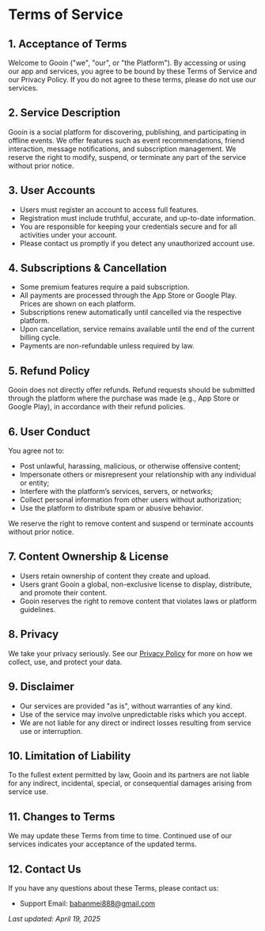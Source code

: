# Terms of Service

## 1. Acceptance of Terms

Welcome to Gooin ("we", "our", or "the Platform"). By accessing or using our app and services, you agree to be bound by these Terms of Service and our Privacy Policy. If you do not agree to these terms, please do not use our services.

## 2. Service Description

Gooin is a social platform for discovering, publishing, and participating in offline events. We offer features such as event recommendations, friend interaction, message notifications, and subscription management. We reserve the right to modify, suspend, or terminate any part of the service without prior notice.

## 3. User Accounts

- Users must register an account to access full features.
- Registration must include truthful, accurate, and up-to-date information.
- You are responsible for keeping your credentials secure and for all activities under your account.
- Please contact us promptly if you detect any unauthorized account use.

## 4. Subscriptions & Cancellation

- Some premium features require a paid subscription.
- All payments are processed through the App Store or Google Play. Prices are shown on each platform.
- Subscriptions renew automatically until cancelled via the respective platform.
- Upon cancellation, service remains available until the end of the current billing cycle.
- Payments are non-refundable unless required by law.

## 5. Refund Policy

Gooin does not directly offer refunds. Refund requests should be submitted through the platform where the purchase was made (e.g., App Store or Google Play), in accordance with their refund policies.

## 6. User Conduct

You agree not to:

- Post unlawful, harassing, malicious, or otherwise offensive content;
- Impersonate others or misrepresent your relationship with any individual or entity;
- Interfere with the platform’s services, servers, or networks;
- Collect personal information from other users without authorization;
- Use the platform to distribute spam or abusive behavior.

We reserve the right to remove content and suspend or terminate accounts without prior notice.

## 7. Content Ownership & License

- Users retain ownership of content they create and upload.
- Users grant Gooin a global, non-exclusive license to display, distribute, and promote their content.
- Gooin reserves the right to remove content that violates laws or platform guidelines.

## 8. Privacy

We take your privacy seriously. See our [Privacy Policy](https://app-gooin.github.io/support/privacy/en/) for more on how we collect, use, and protect your data.

## 9. Disclaimer

- Our services are provided "as is", without warranties of any kind.
- Use of the service may involve unpredictable risks which you accept.
- We are not liable for any direct or indirect losses resulting from service use or interruption.

## 10. Limitation of Liability

To the fullest extent permitted by law, Gooin and its partners are not liable for any indirect, incidental, special, or consequential damages arising from service use.

## 11. Changes to Terms

We may update these Terms from time to time. Continued use of our services indicates your acceptance of the updated terms.

## 12. Contact Us

If you have any questions about these Terms, please contact us:

- Support Email: babanmei888@gmail.com

*Last updated: April 19, 2025*
